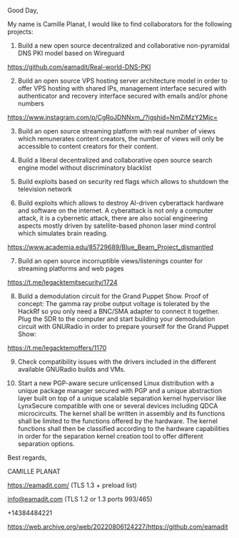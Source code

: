 Good Day,


My name is Camille Planat, I would like to find collaborators for the following projects:

1. Build a new open source decentralized and collaborative non-pyramidal DNS PKI model based on Wireguard

https://github.com/eamadit/Real-world-DNS-PKI


2. Build an open source VPS hosting server architecture model in order to offer VPS hosting with shared IPs, management interface secured with authenticator and recovery interface secured with emails and/or phone numbers

https://www.instagram.com/p/CgRoJDNNxm_/?igshid=NmZiMzY2Mjc=

3. Build an open source streaming platform with real number of views which remunerates content creators, the number of views will only be accessible to content creators for their content.

4. Build a liberal decentralized and collaborative open source search engine model without discriminatory blacklist

5. Build exploits based on security red flags which allows to shutdown the television network

6. Build exploits which allows to destroy AI-driven cyberattack hardware and software on the internet. A cyberattack is not only a computer attack, it is a cybernetic attack, there are also social engineering aspects mostly driven by satellite-based phonon laser mind control which simulates brain reading.

https://www.academia.edu/85729689/Blue_Beam_Project_dismantled

7. Build an open source incorruptible views/listenings counter for streaming platforms and web pages

https://t.me/legacktemitsecurity/1724

8. Build a demodulation circuit for the Grand Puppet Show. Proof of concept:
The gamma ray probe output voltage is tolerated by the HackRf so you only need a BNC/SMA adapter to connect it together. Plug the SDR to the computer and start building your demodulation circuit with GNURadio in order to prepare yourself for the Grand Puppet Show:

https://t.me/legacktemoffers/1170

9. Check compatibility issues with the drivers included in the different available GNURadio builds and VMs.

10. Start a new PGP-aware secure unlicensed Linux distribution with a unique package manager secured with PGP and a unique abstraction layer built on top of a unique scalable separation kernel hypervisor like LynxSecure compatible with one or several devices including QDCA microcircuits. The kernel shall be written in assembly and its functions shall be limited to the functions offered by the hardware. The kernel functions shall then be classified according to the hardware capabilities in order for the separation kernel creation tool to offer different separation options.

Best regards,


CAMILLE PLANAT

https://eamadit.com/ (TLS 1.3 + preload list)

info@eamadit.com (TLS 1.2 or 1.3 ports 993/465)

+14384484221


https://web.archive.org/web/20220806124227/https://github.com/eamadit
